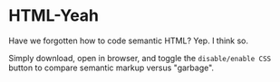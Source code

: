 # HTML-Yeah
Have we forgotten how to code semantic HTML? 
Yep. I think so.

Simply download, open in browser, and toggle the `disable/enable CSS` button to compare semantic markup versus "garbage".
